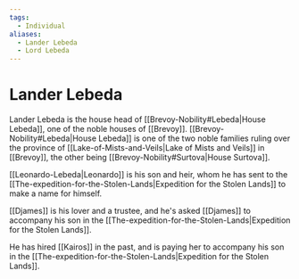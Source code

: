 ```yaml
---
tags:
  - Individual
aliases:
  - Lander Lebeda
  - Lord Lebeda
---
```

# Lander Lebeda
Lander Lebeda is the house head of [[Brevoy-Nobility#Lebeda|House Lebeda]], one of the noble houses of [[Brevoy]]. [[Brevoy-Nobility#Lebeda|House Lebeda]] is one of the two noble families ruling over the province of [[Lake-of-Mists-and-Veils|Lake of Mists and Veils]] in [[Brevoy]], the other being [[Brevoy-Nobility#Surtova|House Surtova]].

[[Leonardo-Lebeda|Leonardo]] is his son and heir, whom he has sent to the [[The-expedition-for-the-Stolen-Lands|Expedition for the Stolen Lands]] to make a name for himself. 

[[Djames]] is his lover and a trustee, and he's asked [[Djames]] to accompany his son in the [[The-expedition-for-the-Stolen-Lands|Expedition for the Stolen Lands]]. 

He has hired [[Kairos]] in the past, and is paying her to accompany his son in the [[The-expedition-for-the-Stolen-Lands|Expedition for the Stolen Lands]]. 